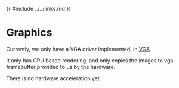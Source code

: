 {{ #include ../../links.md }}

# Graphics

Currently, we only have a VGA driver implemented, in [VGA](./vga.md).

It only has CPU based rendering, and only copies the images to vga framebuffer provided to us by the hardware.

There is no hardware acceleration yet.

